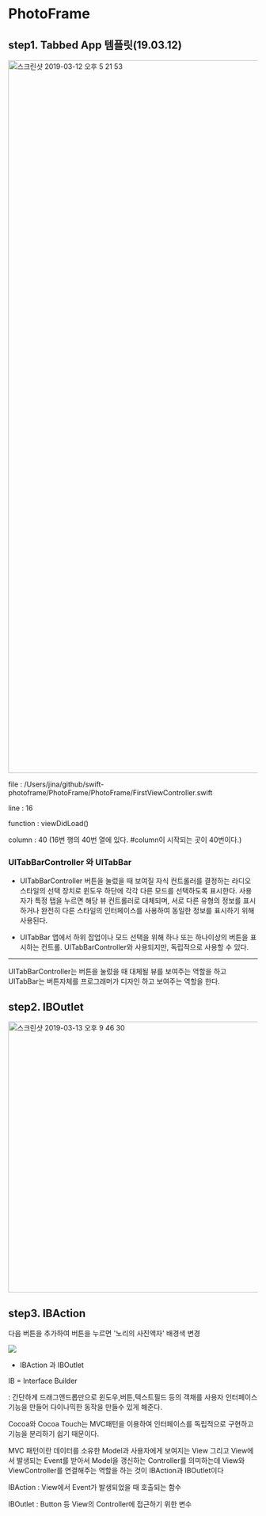 # PhotoFrame  

## step1. Tabbed App 템플릿(19.03.12)

<img width="1440" alt="스크린샷 2019-03-12 오후 5 21 53" src="https://user-images.githubusercontent.com/31604976/54185320-0ba76080-44ec-11e9-9cb2-4b44df2731ee.png">

file : /Users/jina/github/swift-photoframe/PhotoFrame/PhotoFrame/FirstViewController.swift  

line : 16  

function : viewDidLoad()  

column : 40 (16번 행의 40번 열에 있다. #column이 시작되는 곳이 40번이다.)  

### UITabBarController 와 UITabBar
- UITabBarController
버튼을 눌렀을 때 보여질 자식 컨트롤러를 결정하는 라디오 스타일의 선택 장치로 윈도우 하단에 각각 다른 모드를 선택하도록 표시한다. 
사용자가 특정 탭을 누르면 해당 뷰 컨트롤러로 대체되며, 서로 다른 유형의 정보를 표시하거나 완전히 다른 스타일의 인터페이스를 사용하여 동일한 정보를 표시하기 위해 사용된다.

- UITabBar
앱에서 하위 잡업이나 모드 선택을 위해 하나 또는 하나이상의 버튼을 표시하는 컨트롤.
UITabBarController와 사용되지만, 독립적으로 사용할 수 있다. 

------------------------------------------------------------------------------------------------------------------------

UITabBarController는 버튼을 눌렀을 때 대체될 뷰를 보여주는 역할을 하고 UITabBar는 버튼자체를 프로그래머가 디자인 하고 보여주는 역할을 한다.


## step2. IBOutlet
<img width="547" alt="스크린샷 2019-03-13 오후 9 46 30" src="https://user-images.githubusercontent.com/31604976/54280188-3b349680-45da-11e9-9284-46804be03d75.png">

## step3. IBAction

다음 버튼을 추가하여 버튼을 누르면 '노리의 사진액자' 배경색 변경

<img widht="400" src="https://user-images.githubusercontent.com/31604976/54746618-f9c26d80-4c0f-11e9-842f-a28de4731633.jpg">

- IBAction 과 IBOutlet

IB = Interface Builder 

: 간단하게 드래그앤드롭만으로 윈도우,버튼,텍스트필드 등의 객채를 사용자 인터페이스 기능을 만들어 다이나믹한 동작을 만들수 있게 해준다.

Cocoa와 Cocoa Touch는 MVC패턴을 이용하여  인터페이스를 독립적으로 구현하고 기능을 분리하기 쉽기 때문이다.

MVC 패턴이란 데이터를 소유한 Model과 사용자에게 보여지는 View 그리고 View에서 발생되는 Event를 받아서 Model을 갱신하는 Controller를 의미하는데 View와 ViewController를 연결해주는 역할을 하는 것이 IBAction과 IBOutlet이다

IBAction : View에서 Event가 발생되었을 때 호출되는 함수  

IBOutlet : Button 등 View의 Controller에 접근하기 위한 변수
